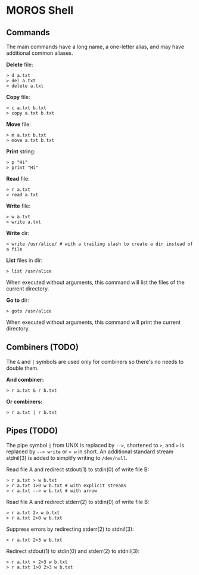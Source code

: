 # MOROS Shell

## Commands

The main commands have a long name, a one-letter alias, and may have
additional common aliases.

<!--
**Alias** command:

    > alias d delete

**Append** to file:

    > a a.txt
    > append a.txt
-->

**Delete** file:

    > d a.txt
    > del a.txt
    > delete a.txt

**Copy** file:

    > c a.txt b.txt
    > copy a.txt b.txt

**Move** file:

    > m a.txt b.txt
    > move a.txt b.txt

**Print** string:

    > p "Hi"
    > print "Hi"

**Read** file:

    > r a.txt
    > read a.txt

**Write** file:

    > w a.txt
    > write a.txt

**Write** dir:

    > write /usr/alice/ # with a trailing slash to create a dir instead of a file

**List** files in dir:

    > list /usr/alice

When executed without arguments, this command will list the files of the
current directory.

**Go to** dir:

    > goto /usr/alice

When executed without arguments, this command will print the current directory.

## Combiners (TODO)

The `&` and `|` symbols are used only for combiners so there's no needs to
double them.

**And combiner:**

    > r a.txt & r b.txt

**Or combiners:**

    > r a.txt | r b.txt

## Pipes (TODO)

The pipe symbol `|` from UNIX is replaced by `-->`, shortened to `>`, and `>`
is replaced by `--> write` or `> w` in short. An additional standard stream
stdnil(3) is added to simplify writing to `/dev/null`.

Read file A and redirect stdout(1) to stdin(0) of write file B:

    > r a.txt > w b.txt
    > r a.txt 1>0 w b.txt # with explicit streams
    > r a.txt --> w b.txt # with arrow

Read file A and redirect stderr(2) to stdin(0) of write file B:

    > r a.txt 2> w b.txt
    > r a.txt 2>0 w b.txt

Suppress errors by redirecting stderr(2) to stdnil(3):

    > r a.txt 2>3 w b.txt

Redirect stdout(1) to stdin(0) and stderr(2) to stdnil(3):

    > r a.txt > 2>3 w b.txt
    > r a.txt 1>0 2>3 w b.txt
